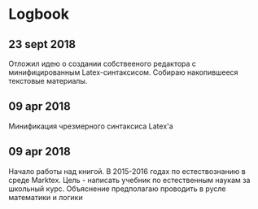 # Logbook

## 23 sept 2018
Отложил идею о создании собствееного редактора с минифицированным Latex-синтаксисом. Собираю накопившееся текстовые материалы.

## 09 apr 2018
Минификация чрезмерного синтаксиса Latex'а

## 09 apr 2018
Начало работы над книгой.
В 2015-2016 годах  по естествознанию в среде Marktex.
Цель - написать учебник по естественным наукам за школьный курс. Объяснение предполагаю проводить в русле математики и логики
<!--stackedit_data:
eyJoaXN0b3J5IjpbOTQ3MzIyMjIxXX0=
-->